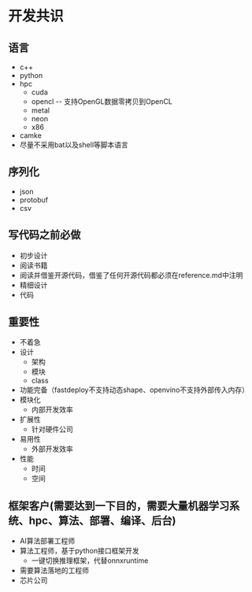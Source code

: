 # 开发共识

## 语言
+ c++
+ python
+ hpc
  + cuda
  + opencl -- 支持OpenGL数据零拷贝到OpenCL
  + metal
  + neon
  + x86
+ camke
+ 尽量不采用bat以及shell等脚本语言

## 序列化
+ json
+ protobuf
+ csv

## 写代码之前必做
+ 初步设计
+ 阅读书籍
+ 阅读并借鉴开源代码，借鉴了任何开源代码都必须在reference.md中注明
+ 精细设计
+ 代码

## 重要性
+ 不着急
+ 设计
  + 架构
  + 模块
  + class
+ 功能完备（fastdeploy不支持动态shape、openvino不支持外部传入内存）
+ 模块化
  + 内部开发效率
+ 扩展性
  + 针对硬件公司
+ 易用性
  + 外部开发效率
+ 性能
  + 时间
  + 空间

## 框架客户(需要达到一下目的，需要大量机器学习系统、hpc、算法、部署、编译、后台)
+ AI算法部署工程师
+ 算法工程师，基于python接口框架开发
  + 一键切换推理框架，代替onnxruntime
+ 需要算法落地的工程师
+ 芯片公司

